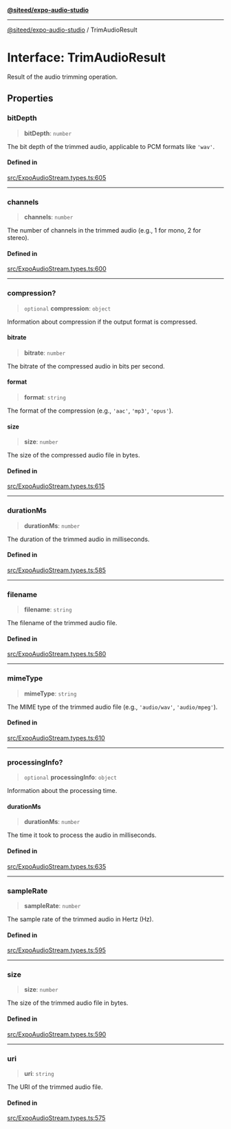 [**@siteed/expo-audio-studio**](../README.md)

***

[@siteed/expo-audio-studio](../README.md) / TrimAudioResult

# Interface: TrimAudioResult

Result of the audio trimming operation.

## Properties

### bitDepth

> **bitDepth**: `number`

The bit depth of the trimmed audio, applicable to PCM formats like `'wav'`.

#### Defined in

[src/ExpoAudioStream.types.ts:605](https://github.com/deeeed/expo-audio-stream/blob/c74460f5bb3fc818511d2b5ebc6a28b5aeb407fe/packages/expo-audio-studio/src/ExpoAudioStream.types.ts#L605)

***

### channels

> **channels**: `number`

The number of channels in the trimmed audio (e.g., 1 for mono, 2 for stereo).

#### Defined in

[src/ExpoAudioStream.types.ts:600](https://github.com/deeeed/expo-audio-stream/blob/c74460f5bb3fc818511d2b5ebc6a28b5aeb407fe/packages/expo-audio-studio/src/ExpoAudioStream.types.ts#L600)

***

### compression?

> `optional` **compression**: `object`

Information about compression if the output format is compressed.

#### bitrate

> **bitrate**: `number`

The bitrate of the compressed audio in bits per second.

#### format

> **format**: `string`

The format of the compression (e.g., `'aac'`, `'mp3'`, `'opus'`).

#### size

> **size**: `number`

The size of the compressed audio file in bytes.

#### Defined in

[src/ExpoAudioStream.types.ts:615](https://github.com/deeeed/expo-audio-stream/blob/c74460f5bb3fc818511d2b5ebc6a28b5aeb407fe/packages/expo-audio-studio/src/ExpoAudioStream.types.ts#L615)

***

### durationMs

> **durationMs**: `number`

The duration of the trimmed audio in milliseconds.

#### Defined in

[src/ExpoAudioStream.types.ts:585](https://github.com/deeeed/expo-audio-stream/blob/c74460f5bb3fc818511d2b5ebc6a28b5aeb407fe/packages/expo-audio-studio/src/ExpoAudioStream.types.ts#L585)

***

### filename

> **filename**: `string`

The filename of the trimmed audio file.

#### Defined in

[src/ExpoAudioStream.types.ts:580](https://github.com/deeeed/expo-audio-stream/blob/c74460f5bb3fc818511d2b5ebc6a28b5aeb407fe/packages/expo-audio-studio/src/ExpoAudioStream.types.ts#L580)

***

### mimeType

> **mimeType**: `string`

The MIME type of the trimmed audio file (e.g., `'audio/wav'`, `'audio/mpeg'`).

#### Defined in

[src/ExpoAudioStream.types.ts:610](https://github.com/deeeed/expo-audio-stream/blob/c74460f5bb3fc818511d2b5ebc6a28b5aeb407fe/packages/expo-audio-studio/src/ExpoAudioStream.types.ts#L610)

***

### processingInfo?

> `optional` **processingInfo**: `object`

Information about the processing time.

#### durationMs

> **durationMs**: `number`

The time it took to process the audio in milliseconds.

#### Defined in

[src/ExpoAudioStream.types.ts:635](https://github.com/deeeed/expo-audio-stream/blob/c74460f5bb3fc818511d2b5ebc6a28b5aeb407fe/packages/expo-audio-studio/src/ExpoAudioStream.types.ts#L635)

***

### sampleRate

> **sampleRate**: `number`

The sample rate of the trimmed audio in Hertz (Hz).

#### Defined in

[src/ExpoAudioStream.types.ts:595](https://github.com/deeeed/expo-audio-stream/blob/c74460f5bb3fc818511d2b5ebc6a28b5aeb407fe/packages/expo-audio-studio/src/ExpoAudioStream.types.ts#L595)

***

### size

> **size**: `number`

The size of the trimmed audio file in bytes.

#### Defined in

[src/ExpoAudioStream.types.ts:590](https://github.com/deeeed/expo-audio-stream/blob/c74460f5bb3fc818511d2b5ebc6a28b5aeb407fe/packages/expo-audio-studio/src/ExpoAudioStream.types.ts#L590)

***

### uri

> **uri**: `string`

The URI of the trimmed audio file.

#### Defined in

[src/ExpoAudioStream.types.ts:575](https://github.com/deeeed/expo-audio-stream/blob/c74460f5bb3fc818511d2b5ebc6a28b5aeb407fe/packages/expo-audio-studio/src/ExpoAudioStream.types.ts#L575)
